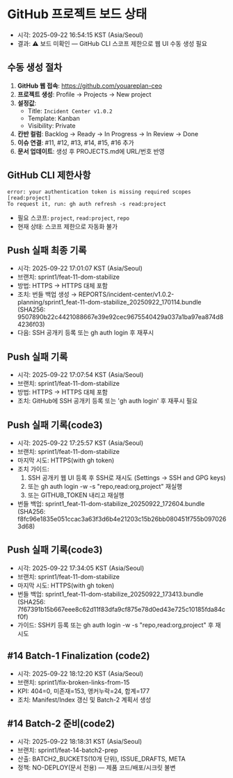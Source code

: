 # GitHub 프로젝트 보드 상태
- 시각: 2025-09-22 16:54:15 KST (Asia/Seoul)
- 결과: ⚠️ 보드 미확인 — GitHub CLI 스코프 제한으로 웹 UI 수동 생성 필요

## 수동 생성 절차
1. **GitHub 웹 접속**: https://github.com/youareplan-ceo
2. **프로젝트 생성**: Profile → Projects → New project
3. **설정값**:
   - Title: `Incident Center v1.0.2`
   - Template: Kanban
   - Visibility: Private
4. **칸반 컬럼**: Backlog → Ready → In Progress → In Review → Done
5. **이슈 연결**: #11, #12, #13, #14, #15, #16 추가
6. **문서 업데이트**: 생성 후 PROJECTS.md에 URL/번호 반영

## GitHub CLI 제한사항
```
error: your authentication token is missing required scopes [read:project]
To request it, run: gh auth refresh -s read:project
```

- 필요 스코프: `project`, `read:project`, `repo`
- 현재 상태: 스코프 제한으로 자동화 불가

## Push 실패 최종 기록
- 시각: 2025-09-22 17:01:07 KST (Asia/Seoul)
- 브랜치: sprint1/feat-11-dom-stabilize
- 방법: HTTPS → HTTPS 대체 포함
- 조치: 번들 백업 생성 → REPORTS/incident-center/v1.0.2-planning/sprint1_feat-11-dom-stabilize_20250922_170114.bundle (SHA256: 9507890b22c4421088667e39e92cec9675540429a037a1ba97ea874d84236f03)
- 다음: SSH 공개키 등록 또는 gh auth login 후 재푸시

## Push 실패 기록
- 시각: 2025-09-22 17:07:54 KST (Asia/Seoul)
- 브랜치: sprint1/feat-11-dom-stabilize
- 방법: HTTPS → HTTPS 대체 포함
- 조치: GitHub에 SSH 공개키 등록 또는 'gh auth login' 후 재푸시 필요

## Push 실패 기록(code3)
- 시각: 2025-09-22 17:25:57 KST (Asia/Seoul)
- 브랜치: sprint1/feat-11-dom-stabilize
- 마지막 시도: HTTPS(with gh token)
- 조치 가이드:
  1) SSH 공개키 웹 UI 등록 후 SSH로 재시도 (Settings → SSH and GPG keys)
  2) 또는 gh auth login -w -s "repo,read:org,project" 재실행
  3) 또는 GITHUB_TOKEN 내리고 재실행
- 번들 백업: sprint1_feat-11-dom-stabilize_20250922_172604.bundle (SHA256: f8fc96e1835e051ccac3a63f3d6b4e21203c15b26bb080451f755b0970263d68)

## Push 실패 기록(code3)
- 시각: 2025-09-22 17:34:05 KST (Asia/Seoul)
- 브랜치: sprint1/feat-11-dom-stabilize
- 마지막 시도: HTTPS(with gh token)
- 번들 백업: sprint1_feat-11-dom-stabilize_20250922_173413.bundle (SHA256: 7f67391b15b667eee8c62d11f83dfa9cf875e78d0ed43e725c10185fda84cf0f)
- 가이드: SSH키 등록 또는 gh auth login -w -s "repo,read:org,project" 후 재시도

## #14 Batch-1 Finalization (code2)
- 시각: 2025-09-22 18:12:20 KST (Asia/Seoul)
- 브랜치: sprint1/fix-broken-links-from-15
- KPI: 404=0, 미존재=153, 앵커누락=24, 합계=177
- 조치: Manifest/Index 갱신 및 Batch-2 계획서 생성

## #14 Batch-2 준비(code2)
- 시각: 2025-09-22 18:18:31 KST (Asia/Seoul)
- 브랜치: sprint1/feat-14-batch2-prep
- 산출: BATCH2_BUCKETS(10개 단위), ISSUE_DRAFTS, META
- 정책: NO-DEPLOY(문서 전용) — 제품 코드/배포/시크릿 불변
